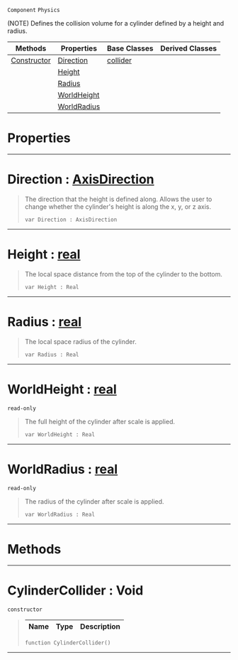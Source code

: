  `Component` `Physics`



(NOTE) Defines the collision volume for a cylinder defined by a height and radius.

|Methods|Properties|Base Classes|Derived Classes|
|---|---|---|---|
|[ Constructor](cylindercollider.md#cylindercollider-void)|[ Direction](cylindercollider.md#direction-zilch-engine-do)|[collider](collider.md)| |
| |[ Height](cylindercollider.md#height-zilch-engine-docum)| | |
| |[ Radius](cylindercollider.md#radius-zilch-engine-docum)| | |
| |[ WorldHeight](cylindercollider.md#worldheight-zilch-engine)| | |
| |[ WorldRadius](cylindercollider.md#worldradius-zilch-engine)| | |


 #  Properties


---  
 #  Direction : [AxisDirection](../enum_reference.md#axisdirection)

> The direction that the height is defined along. Allows the user to change whether the cylinder's height is along the x, y, or z axis.
> ```TS:Nada
> var Direction : AxisDirection


---  
 #  Height : [real](../nada_base_types/real.md)

> The local space distance from the top of the cylinder to the bottom.
> ```TS:Nada
> var Height : Real


---  
 #  Radius : [real](../nada_base_types/real.md)

> The local space radius of the cylinder.
> ```TS:Nada
> var Radius : Real


---  
 #  WorldHeight : [real](../nada_base_types/real.md)

 `read-only`

> The full height of the cylinder after scale is applied.
> ```TS:Nada
> var WorldHeight : Real


---  
 #  WorldRadius : [real](../nada_base_types/real.md)

 `read-only`

> The radius of the cylinder after scale is applied.
> ```TS:Nada
> var WorldRadius : Real


---  
 #  Methods


---  
 #  CylinderCollider : Void

 `constructor`

> 
> |Name|Type|Description|
> |---|---|---|
> ```TS:Nada
> function CylinderCollider()
> ``` 


---  
 

 